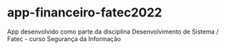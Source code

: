 # app-financeiro-fatec2022
App desenvolvido como parte da disciplina Desenvolvimento de Sistema / Fatec - curso Segurança da Informação
